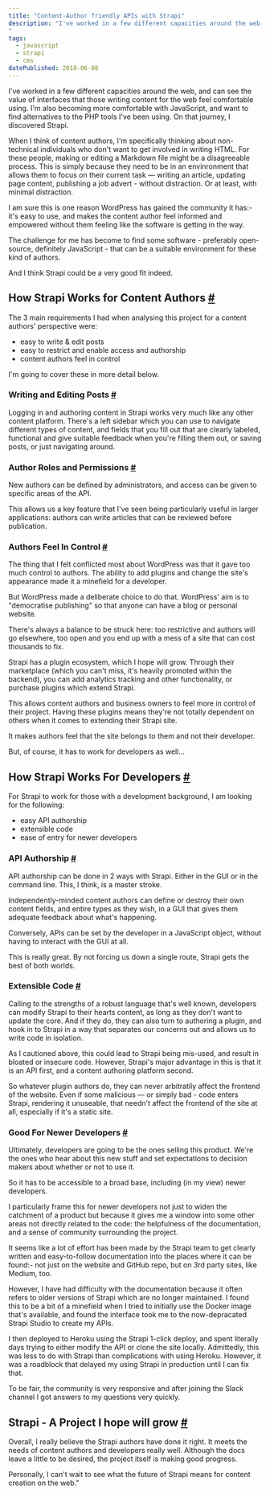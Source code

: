 ```yaml
---
title: "Content-Author friendly APIs with Strapi"
description: "I've worked in a few different capacities around the web, and can see the value of interfaces that those writing content for the web feel comfortable using. I'm also becoming more comfortable with JavaScript, and want to find alternatives to the PHP tools I've been using. On that journey, I discovered Strapi.
"
tags: 
  - javascript
  - strapi
  - cms
datePublished: 2018-06-08
---
```


I've worked in a few different capacities around the web, and can see the value of interfaces that those writing content for the web feel comfortable using. I'm also becoming more comfortable with JavaScript, and want to find alternatives to the PHP tools I've been using. On that journey, I discovered Strapi.

When I think of content authors, I'm specifically thinking about non-technical individuals who don't want to get involved in writing HTML. For these people, making or editing a Markdown file might be a disagreeable process. This is simply because they need to be in an envinronment that allows them to focus on their current task — writing an article, updating page content, publishing a job advert - without distraction. Or at least, with minimal distraction.

I am sure this is one reason WordPress has gained the community it has:- it's easy to use, and makes the content author feel informed and empowered without them feeling like the software is getting in the way.

The challenge for me has become to find some software - preferably open-source, definitely JavaScript - that can be a suitable environment for these kind of authors.

And I think Strapi could be a very good fit indeed.

## How Strapi Works for Content Authors [#](https://deliciousreverie.co.uk/posts/strapi-content-author-friendly-api/#how-strapi-works-for-content-authors)

The 3 main requirements I had when analysing this project for a content authors' perspective were:

-   easy to write & edit posts
-   easy to restrict and enable access and authorship
-   content authors feel in control

I'm going to cover these in more detail below.

### Writing and Editing Posts [#](https://deliciousreverie.co.uk/posts/strapi-content-author-friendly-api/#writing-and-editing-posts)

Logging in and authoring content in Strapi works very much like any other content platform. There's a left sidebar which you can use to navigate different types of content, and fields that you fill out that are clearly labeled, functional and give suitable feedback when you're filling them out, or saving posts, or just navigating around.

### Author Roles and Permissions [#](https://deliciousreverie.co.uk/posts/strapi-content-author-friendly-api/#author-roles-and-permissions)

New authors can be defined by administrators, and access can be given to specific areas of the API.

This allows us a key feature that I've seen being particularly useful in larger applications: authors can write articles that can be reviewed before publication.

### Authors Feel In Control [#](https://deliciousreverie.co.uk/posts/strapi-content-author-friendly-api/#authors-feel-in-control)

The thing that I felt conflicted most about WordPress was that it gave too much control to authors. The ability to add plugins and change the site's appearance made it a minefield for a developer.

But WordPress made a deliberate choice to do that. WordPress' aim is to "democratise publishing" so that anyone can have a blog or personal website.

There's always a balance to be struck here: too restrictive and authors will go elsewhere, too open and you end up with a mess of a site that can cost thousands to fix.

Strapi has a plugin ecosystem, which I hope will grow. Through their marketplace (which you can't miss, it's heavily promoted within the backend), you can add analytics tracking and other functionality, or purchase plugins which extend Strapi.

This allows content authors and business owners to feel more in control of their project. Having these plugins means they're not totally dependent on others when it comes to extending their Strapi site.

It makes authors feel that the site belongs to them and not their developer.

But, of course, it has to work for developers as well...

## How Strapi Works For Developers [#](https://deliciousreverie.co.uk/posts/strapi-content-author-friendly-api/#how-strapi-works-for-developers)

For Strapi to work for those with a development background, I am looking for the following:

-   easy API authorship
-   extensible code
-   ease of entry for newer developers

### API Authorship [#](https://deliciousreverie.co.uk/posts/strapi-content-author-friendly-api/#api-authorship)

API authorship can be done in 2 ways with Strapi. Either in the GUI or in the command line. This, I think, is a master stroke.

Independently-minded content authors can define or destroy their own content fields, and entire types as they wish, in a GUI that gives them adequate feedback about what's happening.

Conversely, APIs can be set by the developer in a JavaScript object, without having to interact with the GUI at all.

This is really great. By not forcing us down a single route, Strapi gets the best of both worlds.

### Extensible Code [#](https://deliciousreverie.co.uk/posts/strapi-content-author-friendly-api/#extensible-code)

Calling to the strengths of a robust language that's well known, developers can modify Strapi to their hearts content, as long as they don't want to update the core. And if they do, they can also turn to authoring a plugin, and hook in to Strapi in a way that separates our concerns out and allows us to write code in isolation.

As I cautioned above, this could lead to Strapi being mis-used, and result in bloated or insecure code. However, Strapi's major advantage in this is that it is an API first, and a content authoring platform second.

So whatever plugin authors do, they can never arbitratily affect the frontend of the website. Even if some malicious — or simply bad - code enters Strapi, rendering it unuseable, that needn't affect the frontend of the site at all, especially if it's a static site.

### Good For Newer Developers [#](https://deliciousreverie.co.uk/posts/strapi-content-author-friendly-api/#good-for-newer-developers)

Ultimately, developers are going to be the ones selling this product. We're the ones who hear about this new stuff and set expectations to decision makers about whether or not to use it.

So it has to be accessible to a broad base, including (in my view) newer developers.

I particularly frame this for newer developers not just to widen the catchment of a product but because it gives me a window into some other areas not directly related to the code: the helpfulness of the documentation, and a sense of community surrounding the project.

It seems like a lot of effort has been made by the Strapi team to get clearly written and easy-to-follow documentation into the places where it can be found:- not just on the website and GitHub repo, but on 3rd party sites, like Medium, too.

However, I have had difficulty with the documentation because it often refers to older versions of Strapi which are no longer maintained. I found this to be a bit of a minefield when I tried to initially use the Docker image that's available, and found the interface took me to the now-depracated Strapi Studio to create my APIs.

I then deployed to Heroku using the Strapi 1-click deploy, and spent literally days trying to either modify the API or clone the site locally. Admittedly, this was less to do with Strapi than complications with using Heroku. However, it was a roadblock that delayed my using Strapi in production until I can fix that.

To be fair, the community is very responsive and after joining the Slack channel I got answers to my questions very quickly.

## Strapi - A Project I hope will grow [#](https://deliciousreverie.co.uk/posts/strapi-content-author-friendly-api/#strapi-a-project-i-hope-will-grow)

Overall, I really believe the Strapi authors have done it right. It meets the needs of content authors and developers really well. Although the docs leave a little to be desired, the project itself is making good progress.

Personally, I can't wait to see what the future of Strapi means for content creation on the web."